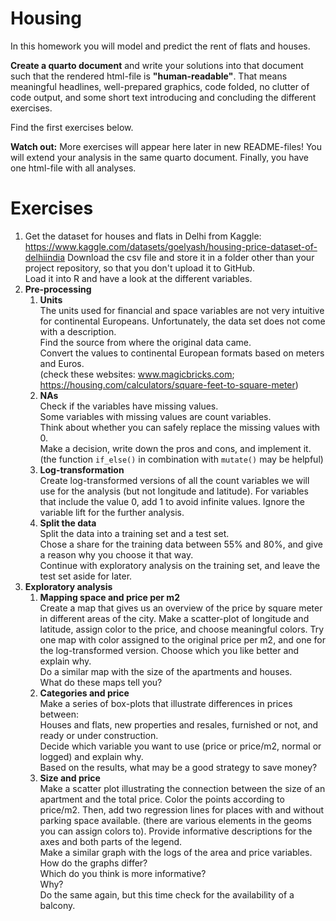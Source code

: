 # Housing

In this homework you will model and predict the rent of flats and houses. 

**Create a quarto document** and write your solutions into that document such that the rendered html-file is **"human-readable"**. That means meaningful headlines, well-prepared graphics, code folded, no clutter of code output, and some short text introducing and concluding the different exercises. 

Find the first exercises below.   

**Watch out:** More exercises will appear here later in new README-files! You will extend your analysis in the same quarto document. 
Finally, you have one html-file with all analyses. 


# Exercises

1. Get the dataset for houses and flats in Delhi from Kaggle:    
https://www.kaggle.com/datasets/goelyash/housing-price-dataset-of-delhiindia
Download the csv file and store it in a folder other than your project repository, so that you don't upload it to GitHub.  
Load it into R and have a look at the different variables.
2. **Pre-processing**
    1. **Units**  
The units used for financial and space variables are not very intuitive for continental Europeans.
Unfortunately, the data set does not come with a description.  
Find the source from where the original data came.  
Convert the values to continental European formats based on meters and Euros.  
(check these websites:  www.magicbricks.com; https://housing.com/calculators/square-feet-to-square-meter)
    2. **NAs**  
Check if the variables have missing values.  
Some variables with missing values are count variables.  
Think about whether you can safely replace the missing values with 0.  
Make a decision, write down the pros and cons, and implement it.  
(the function `if_else()` in combination with `mutate()` may be helpful)
    3. **Log-transformation**  
    Create log-transformed versions of all the count variables we will use for the analysis (but not longitude and latitude). For variables that include the value 0, add 1 to avoid infinite values. Ignore the variable lift for the further analysis.
    4. **Split the data**  
Split the data into a training set and a test set.  
Chose a share for the training data between 55% and 80%, and give a reason why you choose it that way.  
Continue with exploratory analysis on the training set, and leave the test set aside for later.  
3. **Exploratory analysis**
    1. **Mapping space and price per m2**   
    Create a map that gives us an overview of the price by square meter in different areas of the city. Make a scatter-plot of longitude and latitude, assign color to the price, and choose meaningful colors. 
Try one map with color assigned to the original price per m2, and one for the log-transformed version. Choose which you like better and explain why.   
Do a similar map with the size of the apartments and houses.  
What do these maps tell you?
    2. **Categories and price**  
Make a series of box-plots that illustrate differences in prices between:  
Houses and flats, new properties and resales, furnished or not, and ready or under construction.  
Decide which variable you want to use (price or price/m2, normal or logged) and explain why.  
Based on the results, what may be a good strategy to save money?
    3. **Size and price**   
Make a scatter plot illustrating the connection between the size of an apartment and the total price. Color the points according to price/m2. 
Then, add two regression lines for places with and without parking space available. (there are various elements in the geoms you can assign colors to). Provide informative descriptions for the axes and both parts of the legend.  
Make a similar graph with the logs of the area and price variables.  
How do the graphs differ?  
Which do you think is more informative?   
Why?  
Do the same again, but this time check for the availability of a balcony.
